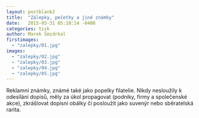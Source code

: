 ```yaml
---
layout: postblank2
title:  "Zálepky, pečetky a jiné známky"
date:   2015-05-31 05:10:14 -0400
categories: tisk
author: Marek Šmidrkal
firstimages:
  - "zalepky/01.jpg"
images:
  - "zalepky/02.jpg"
  - "zalepky/03.jpg"
  - "zalepky/04.jpg"
  - "zalepky/05.jpg"
---
```

Reklamní známky, známé také jako popelky filatelie. Nikdy nesloužily k odesílání dopisů, měly za úkol propagovat (podniky, firmy a společenské akce), zkrášlovat dopisní obálky či posloužit jako suvenýr nebo sběratelská rarita.
